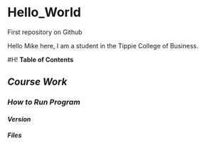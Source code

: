 # Hello_World
First repository on Github

Hello
Mike here, I am a student in the Tippie College of Business.


#H! **Table of Contents**
## *Course Work*
### *How to Run Program*
#### *Version*
##### *Files*

